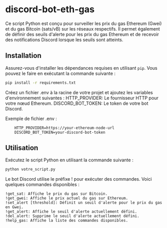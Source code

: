 # discord-bot-eth-gas

Ce script Python est conçu pour surveiller les prix du gas Ethereum (Gwei) et du gas Bitcoin (sats/vB) sur les réseaux respectifs. Il permet également de définir des seuils d'alerte pour les prix du gas Ethereum et de recevoir des notifications Discord lorsque les seuils sont atteints.

## Installation

Assurez-vous d'installer les dépendances requises en utilisant `pip`. Vous pouvez le faire en exécutant la commande suivante :

   ```bash
   pip install -r requirements.txt
   ```
Créez un fichier .env à la racine de votre projet et ajoutez les variables d'environnement suivantes :
   HTTP_PROVIDER: Le fournisseur HTTP pour votre nœud Ethereum.
   DISCORD_BOT_TOKEN: Le token de votre bot Discord.

Exemple de fichier .env :  
```
    HTTP_PROVIDER=https://your-ethereum-node-url  
    DISCORD_BOT_TOKEN=your-discord-bot-token
```
## Utilisation

Exécutez le script Python en utilisant la commande suivante :

   ```bash
python votre_script.py
   ```

Le bot Discord utilise le préfixe ! pour exécuter des commandes. Voici quelques commandes disponibles :

    !get_sat: Affiche le prix du gas sur Bitcoin.
    !get_gwei: Affiche le prix actuel du gas sur Ethereum.
    !set_alert [threshold]: Définit un seuil d'alerte pour le prix du gas en Gwei.
    !get_alert: Affiche le seuil d'alerte actuellement défini.
    !del_alert: Supprime le seuil d'alerte actuellement défini.
    !help_gas: Affiche la liste des commandes disponibles.
